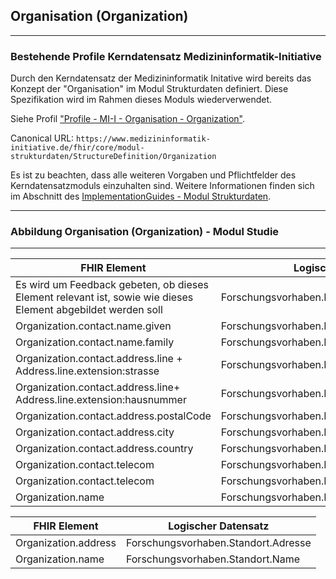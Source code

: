 ## Organisation (Organization)

---

### Bestehende Profile Kerndatensatz Medizininformatik-Initiative

Durch den Kerndatensatz der Medizininformatik Initative wird bereits das Konzept der "Organisation" im Modul Strukturdaten definiert. Diese Spezifikation wird im Rahmen dieses Moduls wiederverwendet.

Siehe Profil ["Profile - MI-I - Organisation - Organization"](https://simplifier.net/guide/modulstruktur-leitfaden-version1.0?version=current).

Canonical URL: ``https://www.medizininformatik-initiative.de/fhir/core/modul-strukturdaten/StructureDefinition/Organization``

Es ist zu beachten, dass alle weiteren Vorgaben und Pflichtfelder des Kerndatensatzmoduls einzuhalten sind. Weitere Informationen finden sich im Abschnitt des [ImplementationGuides - Modul Strukturdaten](https://simplifier.net/guide/modulstruktur-leitfaden-version1.0?version=current).

---

### Abbildung Organisation (Organization) - Modul Studie

---

| FHIR Element | Logischer Datensatz |
|--------------|---------------------|
| Es wird um Feedback gebeten, ob dieses Element relevant ist, sowie wie dieses Element abgebildet werden soll |  Forschungsvorhaben.Kontakt.Grad |
| Organization.contact.name.given |  Forschungsvorhaben.Kontakt.Vorname |
| Organization.contact.name.family |  Forschungsvorhaben.Kontakt.Nachname  |
| Organization.contact.address.line + Address.line.extension:strasse |  Forschungsvorhaben.Kontakt.Adresse.Strasse |
| Organization.contact.address.line+ Address.line.extension:hausnummer  |  Forschungsvorhaben.Kontakt.Adresse.Hausnummer  |
| Organization.contact.address.postalCode |  Forschungsvorhaben.Kontakt.Adresse.PLZ |
| Organization.contact.address.city |  Forschungsvorhaben.Kontakt.Adresse.Wohnort  |
| Organization.contact.address.country |  Forschungsvorhaben.Kontakt.Adresse.Land|
| Organization.contact.telecom | Forschungsvorhaben.Kontakt.Email  |
| Organization.contact.telecom | Forschungsvorhaben.Kontakt.Tel  |
| Organization.name | Forschungsvorhaben.Kontakt.Zugehoerigkeit |

| FHIR Element | Logischer Datensatz |
|--------------|---------------------|
| Organization.address | Forschungsvorhaben.Standort.Adresse  |
| Organization.name | Forschungsvorhaben.Standort.Name |
